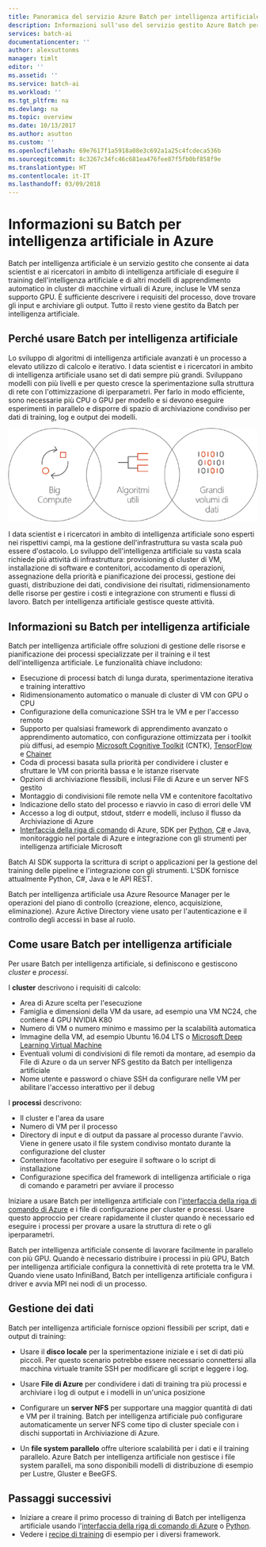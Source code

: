 ```yaml
---
title: Panoramica del servizio Azure Batch per intelligenza artificiale | Microsoft Docs
description: Informazioni sull'uso del servizio gestito Azure Batch per intelligenza artificiale per eseguire il training dell'intelligenza artificiale e di altri modelli di apprendimento automatico in cluster di GPU e CPU.
services: batch-ai
documentationcenter: ''
author: alexsuttonms
manager: timlt
editor: ''
ms.assetid: ''
ms.service: batch-ai
ms.workload: ''
ms.tgt_pltfrm: na
ms.devlang: na
ms.topic: overview
ms.date: 10/13/2017
ms.author: asutton
ms.custom: ''
ms.openlocfilehash: 69e7617f1a5918a08e3c692a1a25c4fcdeca536b
ms.sourcegitcommit: 8c3267c34fc46c681ea476fee87f5fb0bf858f9e
ms.translationtype: HT
ms.contentlocale: it-IT
ms.lasthandoff: 03/09/2018
---
```

# <a name="what-is-batch-ai-in-azure"></a>Informazioni su Batch per intelligenza artificiale in Azure
Batch per intelligenza artificiale è un servizio gestito che consente ai data scientist e ai ricercatori in ambito di intelligenza artificiale di eseguire il training dell'intelligenza artificiale e di altri modelli di apprendimento automatico in cluster di macchine virtuali di Azure, incluse le VM senza supporto GPU. È sufficiente descrivere i requisiti del processo, dove trovare gli input e archiviare gli output. Tutto il resto viene gestito da Batch per intelligenza artificiale.  
 
## <a name="why-batch-ai"></a>Perché usare Batch per intelligenza artificiale 
Lo sviluppo di algoritmi di intelligenza artificiale avanzati è un processo a elevato utilizzo di calcolo e iterativo. I data scientist e i ricercatori in ambito di intelligenza artificiale usano set di dati sempre più grandi. Sviluppano modelli con più livelli e per questo cresce la sperimentazione sulla struttura di rete con l'ottimizzazione di iperparametri. Per farlo in modo efficiente, sono necessarie più CPU o GPU per modello e si devono eseguire esperimenti in parallelo e disporre di spazio di archiviazione condiviso per dati di training, log e output dei modelli.   
 
![Processo di Batch per intelligenza artificiale](media/overview/batchai-context.png)

I data scientist e i ricercatori in ambito di intelligenza artificiale sono esperti nei rispettivi campi, ma la gestione dell'infrastruttura su vasta scala può essere d'ostacolo. Lo sviluppo dell'intelligenza artificiale su vasta scala richiede più attività di infrastruttura: provisioning di cluster di VM, installazione di software e contenitori, accodamento di operazioni, assegnazione della priorità e pianificazione dei processi, gestione dei guasti, distribuzione dei dati, condivisione dei risultati, ridimensionamento delle risorse per gestire i costi e integrazione con strumenti e flussi di lavoro. Batch per intelligenza artificiale gestisce queste attività. 
 
## <a name="what-is-batch-ai"></a>Informazioni su Batch per intelligenza artificiale 

Batch per intelligenza artificiale offre soluzioni di gestione delle risorse e pianificazione dei processi specializzate per il training e il test dell'intelligenza artificiale. Le funzionalità chiave includono: 

* Esecuzione di processi batch di lunga durata, sperimentazione iterativa e training interattivo 
* Ridimensionamento automatico o manuale di cluster di VM con GPU o CPU 
* Configurazione della comunicazione SSH tra le VM e per l'accesso remoto 
* Supporto per qualsiasi framework di apprendimento avanzato o apprendimento automatico, con configurazione ottimizzata per i toolkit più diffusi, ad esempio [Microsoft Cognitive Toolkit](https://github.com/Microsoft/CNTK) (CNTK), [TensorFlow](https://www.tensorflow.org/) e [Chainer](https://chainer.org/) 
* Coda di processi basata sulla priorità per condividere i cluster e sfruttare le VM con priorità bassa e le istanze riservate  
* Opzioni di archiviazione flessibili, inclusi File di Azure e un server NFS gestito 
* Montaggio di condivisioni file remote nella VM e contenitore facoltativo 
* Indicazione dello stato del processo e riavvio in caso di errori delle VM 
* Accesso a log di output, stdout, stderr e modelli, incluso il flusso da Archiviazione di Azure 
* [Interfaccia della riga di comando](/cli/azure) di Azure, SDK per [Python](https://github.com/Azure/azure-sdk-for-python), [C#](https://www.nuget.org/packages/Microsoft.Azure.Management.BatchAI/1.0.0-preview) e Java, monitoraggio nel portale di Azure e integrazione con gli strumenti per intelligenza artificiale Microsoft 

Batch AI SDK supporta la scrittura di script o applicazioni per la gestione del training delle pipeline e l'integrazione con gli strumenti. L'SDK fornisce attualmente Python, C#, Java e le API REST.  
 

Batch per intelligenza artificiale usa Azure Resource Manager per le operazioni del piano di controllo (creazione, elenco, acquisizione, eliminazione). Azure Active Directory viene usato per l'autenticazione e il controllo degli accessi in base al ruolo.  
 
## <a name="how-to-use-batch-ai"></a>Come usare Batch per intelligenza artificiale 

Per usare Batch per intelligenza artificiale, si definiscono e gestiscono *cluster* e *processi*. 

 
I **cluster** descrivono i requisiti di calcolo: 
* Area di Azure scelta per l'esecuzione 
* Famiglia e dimensioni della VM da usare, ad esempio una VM NC24, che contiene 4 GPU NVIDIA K80 
* Numero di VM o numero minimo e massimo per la scalabilità automatica 
* Immagine della VM, ad esempio Ubuntu 16.04 LTS o [Microsoft Deep Learning Virtual Machine](https://azuremarketplace.microsoft.com/marketplace/apps/microsoft-ads.dsvm-deep-learning)
* Eventuali volumi di condivisioni di file remoti da montare, ad esempio da File di Azure o da un server NFS gestito da Batch per intelligenza artificiale 
* Nome utente e password o chiave SSH da configurare nelle VM per abilitare l'accesso interattivo per il debug  
 

I **processi** descrivono: 
* Il cluster e l'area da usare 
* Numero di VM per il processo 
* Directory di input e di output da passare al processo durante l'avvio. Viene in genere usato il file system condiviso montato durante la configurazione del cluster 
* Contenitore facoltativo per eseguire il software o lo script di installazione 
* Configurazione specifica del framework di intelligenza artificiale o riga di comando e parametri per avviare il processo 
 

Iniziare a usare Batch per intelligenza artificiale con l'[interfaccia della riga di comando di Azure](/cli/azure) e i file di configurazione per cluster e processi. Usare questo approccio per creare rapidamente il cluster quando è necessario ed eseguire i processi per provare a usare la struttura di rete o gli iperparametri.  
 

Batch per intelligenza artificiale consente di lavorare facilmente in parallelo con più GPU. Quando è necessario distribuire i processi in più GPU, Batch per intelligenza artificiale configura la connettività di rete protetta tra le VM. Quando viene usato InfiniBand, Batch per intelligenza artificiale configura i driver e avvia MPI nei nodi di un processo.  

## <a name="data-management"></a>Gestione dei dati
Batch per intelligenza artificiale fornisce opzioni flessibili per script, dati e output di training:
  
* Usare il **disco locale** per la sperimentazione iniziale e i set di dati più piccoli. Per questo scenario potrebbe essere necessario connettersi alla macchina virtuale tramite SSH per modificare gli script e leggere i log. 

* Usare **File di Azure** per condividere i dati di training tra più processi e archiviare i log di output e i modelli in un'unica posizione 

* Configurare un **server NFS** per supportare una maggior quantità di dati e VM per il training. Batch per intelligenza artificiale può configurare automaticamente un server NFS come tipo di cluster speciale con i dischi supportati in Archiviazione di Azure. 
 
* Un **file system parallelo** offre ulteriore scalabilità per i dati e il training parallelo. Azure Batch per intelligenza artificiale non gestisce i file system paralleli, ma sono disponibili modelli di distribuzione di esempio per Lustre, Gluster e BeeGFS.  

## <a name="next-steps"></a>Passaggi successivi

* Iniziare a creare il primo processo di training di Batch per intelligenza artificiale usando l'[interfaccia della riga di comando di Azure](quickstart-cli.md) o [Python](quickstart-python.md).
* Vedere i [recipe di training](https://github.com/Azure/BatchAI) di esempio per i diversi framework.

